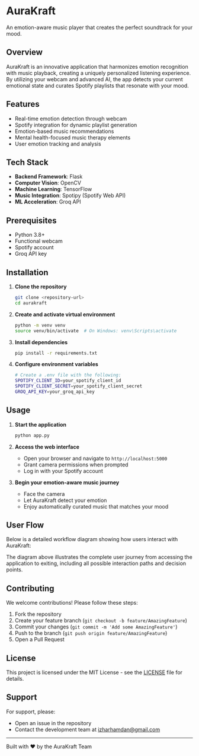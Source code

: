 # AuraKraft 

An emotion-aware music player that creates the perfect soundtrack for your mood.

## Overview

AuraKraft is an innovative application that harmonizes emotion recognition with music playback, creating a uniquely personalized listening experience. By utilizing your webcam and advanced AI, the app detects your current emotional state and curates Spotify playlists that resonate with your mood.

## Features

- Real-time emotion detection through webcam
- Spotify integration for dynamic playlist generation
- Emotion-based music recommendations
- Mental health-focused music therapy elements
- User emotion tracking and analysis

## Tech Stack

- **Backend Framework**: Flask
- **Computer Vision**: OpenCV
- **Machine Learning**: TensorFlow
- **Music Integration**: Spotipy (Spotify Web API)
- **ML Acceleration**: Groq API

## Prerequisites

- Python 3.8+
- Functional webcam
- Spotify account
- Groq API key

## Installation

1. **Clone the repository**
   ```bash
   git clone <repository-url>
   cd aurakraft
   ```

2. **Create and activate virtual environment**
   ```bash
   python -m venv venv
   source venv/bin/activate  # On Windows: venv\Scripts\activate
   ```

3. **Install dependencies**
   ```bash
   pip install -r requirements.txt
   ```

4. **Configure environment variables**
   ```bash
   # Create a .env file with the following:
   SPOTIFY_CLIENT_ID=your_spotify_client_id
   SPOTIFY_CLIENT_SECRET=your_spotify_client_secret
   GROQ_API_KEY=your_groq_api_key
   ```

## Usage

1. **Start the application**
   ```bash
   python app.py
   ```

2. **Access the web interface**
   - Open your browser and navigate to `http://localhost:5000`
   - Grant camera permissions when prompted
   - Log in with your Spotify account

3. **Begin your emotion-aware music journey**
   - Face the camera
   - Let AuraKraft detect your emotion
   - Enjoy automatically curated music that matches your mood

## User Flow

Below is a detailed workflow diagram showing how users interact with AuraKraft:

The diagram above illustrates the complete user journey from accessing the application to exiting, including all possible interaction paths and decision points.

## Contributing

We welcome contributions! Please follow these steps:

1. Fork the repository
2. Create your feature branch (`git checkout -b feature/AmazingFeature`)
3. Commit your changes (`git commit -m 'Add some AmazingFeature'`)
4. Push to the branch (`git push origin feature/AmazingFeature`)
5. Open a Pull Request

## License

This project is licensed under the MIT License - see the [LICENSE](LICENSE) file for details.

## Support

For support, please:
- Open an issue in the repository
- Contact the development team at izharhamdan@gmail.com


--- 


Built with ❤️ by the AuraKraft Team
